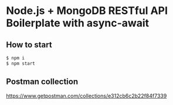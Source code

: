 # Node.js + MongoDB RESTful API Boilerplate with async-await


## How to start

```bash
$ npm i
$ npm start
```

## Postman collection
https://www.getpostman.com/collections/e312cb6c2b22f84f7339
